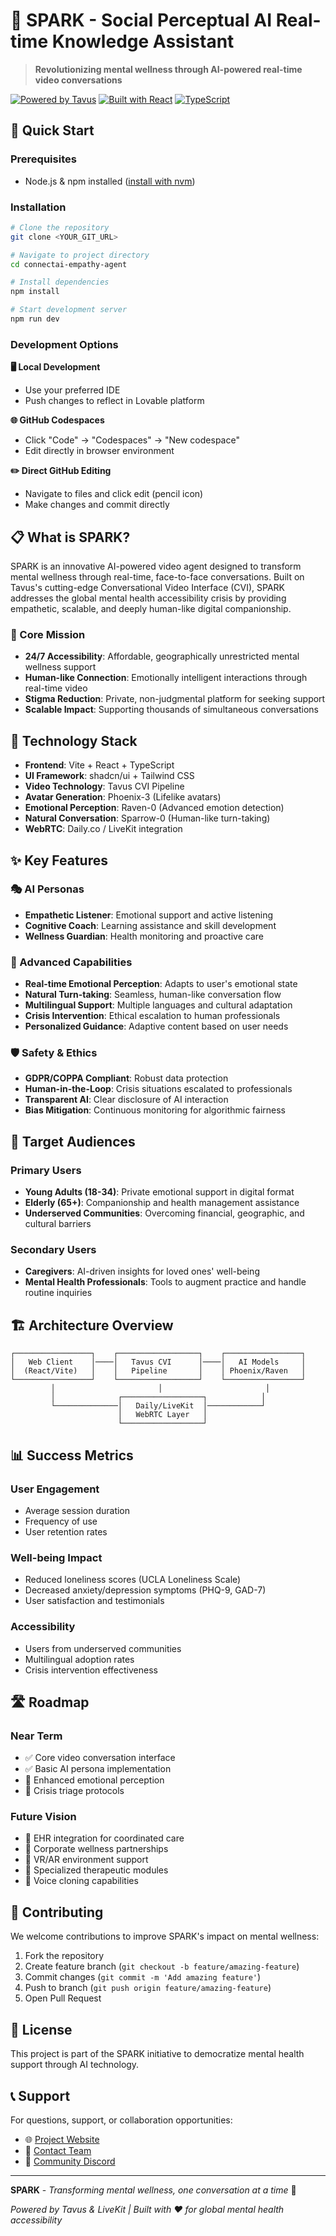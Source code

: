 # 🌟 SPARK - Social Perceptual AI Real-time Knowledge Assistant

> **Revolutionizing mental wellness through AI-powered real-time video conversations**

[![Powered by Tavus](https://img.shields.io/badge/Powered%20by-Tavus-blue)](https://tavus.io)
[![Built with React](https://img.shields.io/badge/Built%20with-React-61DAFB)](https://reactjs.org)
[![TypeScript](https://img.shields.io/badge/TypeScript-Ready-3178C6)](https://typescriptjs.org)

## 🚀 Quick Start

### Prerequisites
- Node.js & npm installed ([install with nvm](https://github.com/nvm-sh/nvm#installing-and-updating))

### Installation

```bash
# Clone the repository
git clone <YOUR_GIT_URL>

# Navigate to project directory
cd connectai-empathy-agent

# Install dependencies
npm install

# Start development server
npm run dev
```

### Development Options

**🖥️ Local Development**
- Use your preferred IDE
- Push changes to reflect in Lovable platform

**🌐 GitHub Codespaces**
- Click "Code" → "Codespaces" → "New codespace"
- Edit directly in browser environment

**✏️ Direct GitHub Editing**
- Navigate to files and click edit (pencil icon)
- Make changes and commit directly

## 📋 What is SPARK?

SPARK is an innovative AI-powered video agent designed to transform mental wellness through real-time, face-to-face conversations. Built on Tavus's cutting-edge Conversational Video Interface (CVI), SPARK addresses the global mental health accessibility crisis by providing empathetic, scalable, and deeply human-like digital companionship.

### 🎯 Core Mission
- **24/7 Accessibility**: Affordable, geographically unrestricted mental wellness support
- **Human-like Connection**: Emotionally intelligent interactions through real-time video
- **Stigma Reduction**: Private, non-judgmental platform for seeking support
- **Scalable Impact**: Supporting thousands of simultaneous conversations

## 🔧 Technology Stack

- **Frontend**: Vite + React + TypeScript
- **UI Framework**: shadcn/ui + Tailwind CSS
- **Video Technology**: Tavus CVI Pipeline
- **Avatar Generation**: Phoenix-3 (Lifelike avatars)
- **Emotional Perception**: Raven-0 (Advanced emotion detection)
- **Natural Conversation**: Sparrow-0 (Human-like turn-taking)
- **WebRTC**: Daily.co / LiveKit integration

## ✨ Key Features

### 🎭 AI Personas
- **Empathetic Listener**: Emotional support and active listening
- **Cognitive Coach**: Learning assistance and skill development  
- **Wellness Guardian**: Health monitoring and proactive care

### 🧠 Advanced Capabilities
- **Real-time Emotional Perception**: Adapts to user's emotional state
- **Natural Turn-taking**: Seamless, human-like conversation flow
- **Multilingual Support**: Multiple languages and cultural adaptation
- **Crisis Intervention**: Ethical escalation to human professionals
- **Personalized Guidance**: Adaptive content based on user needs

### 🛡️ Safety & Ethics
- **GDPR/COPPA Compliant**: Robust data protection
- **Human-in-the-Loop**: Crisis situations escalated to professionals
- **Transparent AI**: Clear disclosure of AI interaction
- **Bias Mitigation**: Continuous monitoring for algorithmic fairness

## 👥 Target Audiences

### Primary Users
- **Young Adults (18-34)**: Private emotional support in digital format
- **Elderly (65+)**: Companionship and health management assistance
- **Underserved Communities**: Overcoming financial, geographic, and cultural barriers

### Secondary Users
- **Caregivers**: AI-driven insights for loved ones' well-being
- **Mental Health Professionals**: Tools to augment practice and handle routine inquiries

## 🏗️ Architecture Overview

```
┌─────────────────┐    ┌──────────────────┐    ┌─────────────────┐
│   Web Client    │────│   Tavus CVI      │────│   AI Models     │
│  (React/Vite)   │    │   Pipeline       │    │ Phoenix/Raven   │
└─────────────────┘    └──────────────────┘    └─────────────────┘
         │                       │                       │
         │              ┌──────────────────┐            │
         └──────────────│   Daily/LiveKit  │────────────┘
                        │   WebRTC Layer   │
                        └──────────────────┘
```

## 📊 Success Metrics

### User Engagement
- Average session duration
- Frequency of use  
- User retention rates

### Well-being Impact
- Reduced loneliness scores (UCLA Loneliness Scale)
- Decreased anxiety/depression symptoms (PHQ-9, GAD-7)
- User satisfaction and testimonials

### Accessibility
- Users from underserved communities
- Multilingual adoption rates
- Crisis intervention effectiveness

## 🛣️ Roadmap

### Near Term
- ✅ Core video conversation interface
- ✅ Basic AI persona implementation
- 🔄 Enhanced emotional perception
- 🔄 Crisis triage protocols

### Future Vision
- 🔮 EHR integration for coordinated care
- 🔮 Corporate wellness partnerships
- 🔮 VR/AR environment support
- 🔮 Specialized therapeutic modules
- 🔮 Voice cloning capabilities

## 🤝 Contributing

We welcome contributions to improve SPARK's impact on mental wellness:

1. Fork the repository
2. Create feature branch (`git checkout -b feature/amazing-feature`)
3. Commit changes (`git commit -m 'Add amazing feature'`)
4. Push to branch (`git push origin feature/amazing-feature`)
5. Open Pull Request

## 📄 License

This project is part of the SPARK initiative to democratize mental health support through AI technology.

## 📞 Support

For questions, support, or collaboration opportunities:
- 🌐 [Project Website](#)
- 📧 [Contact Team](#)
- 💬 [Community Discord](#)

---

**SPARK** - *Transforming mental wellness, one conversation at a time* 💫

*Powered by Tavus & LiveKit | Built with ❤️ for global mental health accessibility*